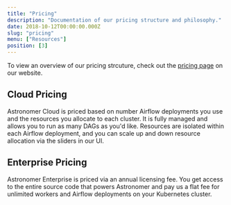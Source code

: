 ```yaml
---
title: "Pricing"
description: "Documentation of our pricing structure and philosophy."
date: 2018-10-12T00:00:00.000Z
slug: "pricing"
menu: ["Resources"]
position: [3]
---
```


To view an overview of our pricing strcuture, check out the [pricing page](https://www.astronomer.io/pricing/) on our website.

## Cloud Pricing

Astronomer Cloud is priced based on number Airflow deployments you use and the resources you allocate to each cluster. It is fully managed and allows you to run as many DAGs as you'd like. Resources are isolated within each Airflow deployment, and you can scale up and down resource allocation via the sliders in our UI. 

## Enterprise Pricing

Astronomer Enterprise is priced via an annual licensing fee. You get access to the entire source code that powers Astronomer and pay us a flat fee for unlimited workers and Airflow deployments on your Kubernetes cluster.

